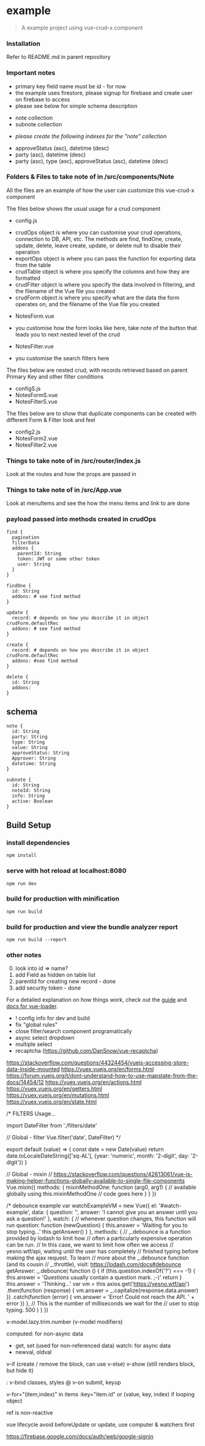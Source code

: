 # example

> A example project using vue-crud-x component

### Installation

Refer to README.md in parent repository

### Important notes

* primary key field name must be id - for now
* the example uses firestore, please signup for firebase and create user on firebase to access
* please see below for simple schema description
 - note collection
 - subnote collection
* *please create the following indexes for the "note" collection*
 - approveStatus (asc), datetime (desc)
 - party (asc), datetime (desc)
 - party (asc), type (asc), approveStatus (asc), datetime (desc)

### Folders & Files to take note of in /src/components/Note

All the files are an example of how the user can customize this vue-crud-x component

The files below shows the usual usage for a crud component

* config.js
 - crudOps object is where you can customise your crud operations, connection to DB, API, etc. The methods are find, findOne, create, update, delete, leave create, update, or delete null to disable their operation
 - exportOps object is where you can pass the function for exporting data from the table
 - crudTable object is where you specify the columns and how they are formatted
 - crudFilter object is where you specify the data involved in filtering, and the filename of the Vue file you created
 - crudForm object is where you specify what are the data the form operates on, and the filename of the Vue file you created

* NotesForm.vue
 - you customise how the form looks like here, take note of the button that leads you to next nested level of the crud

* NotesFilter.vue
 - you customise the search filters here

The files below are nested crud, with records retrieved based on parent Primary Key and other filter conditions

* configS.js
* NotesFormS.vue
* NotesFilterS.vue

The files below are to show that duplicate components can be created with different Form & Filter look and feel

* config2.js
* NotesForm2.vue
* NotesFilter2.vue

### Things to take note of in /src/router/index.js

Look at the routes and how the props are passed in

### Things to take note of in /src/App.vue

Look at menuItems and see the how the menu items and link to are done

### payload passed into methods created in crudOps

    find {
      pagination
      filterData
      addons {
        parentId: String
        token: JWT or some other token
        user: String
      }
    }

    findOne {
      id: String
      addons: # see find method
    }

    update {
      record: # depends on how you describe it in object crudForm.defaultRec
      addons: # see find method
    }

    create {
      record: # depends on how you describe it in object crudForm.defaultRec
      addons: #see find method
    }

    delete {
      id: String
      addons:
    }

## schema

    note {
      id: String
      party: String
      type: String
      value: String
      approveStatus: String
      Approver: String
      datetime: String
    }

    subnote {
      id: String
      noteId: String
      info: String
      active: Boolean
    }

## Build Setup

### install dependencies
    npm install

### serve with hot reload at localhost:8080
    npm run dev

### build for production with minification
    npm run build

### build for production and view the bundle analyzer report
    npm run build --report



### other notes


0. look into id => name?
1. add Field as hidden on table list
2. parentId for creating new record - done
3. add security token - done

For a detailed explanation on how things work, check out the [guide](http://vuejs-templates.github.io/webpack/) and [docs for vue-loader](http://vuejs.github.io/vue-loader).

- ! config info for dev and build
- fix "global rules"
- close filter/search component programatically
- async select dropdown
- multiple select
- recaptcha (https://github.com/DanSnow/vue-recaptcha)

https://stackoverflow.com/questions/44324454/vuejs-accessing-store-data-inside-mounted
https://vuex.vuejs.org/en/forms.html
https://forum.vuejs.org/t/dont-understand-how-to-use-mapstate-from-the-docs/14454/12
https://vuex.vuejs.org/en/actions.html
https://vuex.vuejs.org/en/getters.html
https://vuex.vuejs.org/en/mutations.html
https://vuex.vuejs.org/en/state.html


/* FILTERS
Usage...

import DateFilter from './filters/date'

// Global - filter
Vue.filter('date', DateFilter)
*/

export default (value) => {
  const date = new Date(value)
  return date.toLocaleDateString(['sq-AL'], {year: 'numeric', month: '2-digit', day: '2-digit'})
}


// Global - mixin
// https://stackoverflow.com/questions/42613061/vue-js-making-helper-functions-globally-available-to-single-file-components
Vue.mixin({
  methods: {
    mixinMethodOne: function (arg0, arg1) { // available globally using this.mixinMethodOne
      // code goes here
    }
  }
})



/* debounce example
var watchExampleVM = new Vue({
  el: '#watch-example',
  data: {
    question: '',
    answer: 'I cannot give you an answer until you ask a question!'
  },
  watch: {
    // whenever question changes, this function will run
    question: function (newQuestion) {
      this.answer = 'Waiting for you to stop typing...'
      this.getAnswer()
    }
  },
  methods: {
    // _.debounce is a function provided by lodash to limit how
    // often a particularly expensive operation can be run.
    // In this case, we want to limit how often we access
    // yesno.wtf/api, waiting until the user has completely
    // finished typing before making the ajax request. To learn
    // more about the _.debounce function (and its cousin
    // _.throttle), visit: https://lodash.com/docs#debounce
    getAnswer: _.debounce(
      function () {
        if (this.question.indexOf('?') === -1) {
          this.answer = 'Questions usually contain a question mark. ;-)'
          return
        }
        this.answer = 'Thinking...'
        var vm = this
        axios.get('https://yesno.wtf/api')
          .then(function (response) {
            vm.answer = _.capitalize(response.data.answer)
          })
          .catch(function (error) {
            vm.answer = 'Error! Could not reach the API. ' + error
          })
      },
      // This is the number of milliseconds we wait for the
      // user to stop typing.
      500
    )
  }
})
</script>




<!-- YesNo.vue component example usage of emit
1. import & register the component (global example)
import YesNo from './components/Shared/YesNo.vue'
Vue.component('app-yesno', YesNo)

2. add component to where you want to use
<app-yesno v-if="confirmDialogFlag" @sayYes="dialogConfirm" @sayNo="dialogAbort" :text="confirmDialogText" />

3. the v-if "confirmDialogFlag" is a boolean to show/hide the dialog

4. bind :text to a data e.g. confirmDialogText

5. bind @sayYes and @sayNo to a methods e.g. dialogConfirm, dialogAbort
-->

<template>
  <v-layout row justify-center>
    <v-dialog v-model="dialog" persistent max-width="290">
      <!-- v-btn color="primary" dark slot="activator">Open Dialog</v-btn -->
      <v-card>
        <v-card-title class="headline">Confirmation</v-card-title>
        <v-card-text>{{ text }}</v-card-text>
        <v-card-actions>
          <v-spacer></v-spacer>
          <v-btn color="green darken-1" flat @click.native="doYes">Yes</v-btn>
          <v-btn color="green darken-1" flat @click.native="doNo">No</v-btn>
        </v-card-actions>
      </v-card>
    </v-dialog>
  </v-layout>
</template>

<script>
  export default {
    props: ['text'],
    methods: {
      doYes () {
        this.dialog = false
        this.$emit('sayYes')
      },
      doNo () {
        this.dialog = false
        this.$emit('sayNo')
      }
    },
    data () {
      return {
        dialog: true
      }
    }
  }
</script>






v-model.lazy.trim.number (v-model modifiers)

computed: for non-async data
 - get, set (used for non-referenced data)
watch: for async data
 - newval, oldval

v-if (create / remove the block, can use v-else)
v-show (still renders block, but hide it)

: v-bind classes, styles
@ v-on submit, keyup

v-for="(item,index)" in items :key="item.id"
or (value, key, index) if looping object

ref is non-reactive

vue lifecycle avoid beforeUpdate or update, use computer & watchers first

https://firebase.google.com/docs/auth/web/google-signin